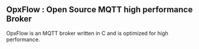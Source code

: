 ## OpxFlow : Open Source MQTT high performance Broker

OpxFlow is an MQTT broker written in C and is optimized for high performance.
